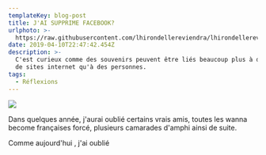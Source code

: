 ```yaml
---
templateKey: blog-post
title: J'AI SUPPRIME FACEBOOK?
urlphoto: >-
  https://raw.githubusercontent.com/lhirondellereviendra/lhirondellereviendra/master/static/img/50554466_236645003929504_8709807348274692096_n.jpg
date: 2019-04-10T22:47:42.454Z
description: >-
  C'est curieux comme des souvenirs peuvent être liés beaucoup plus à des noms
  de sites internet qu'à des personnes.  
tags:
  - Réflexions
---
```

![](/img/50554466_236645003929504_8709807348274692096_n.jpg)

Dans quelques année, j'aurai oublié certains vrais amis, toutes les wanna become françaises forcé, plusieurs camarades d'amphi ainsi de suite.

Comme aujourd'hui , j'ai oublié
